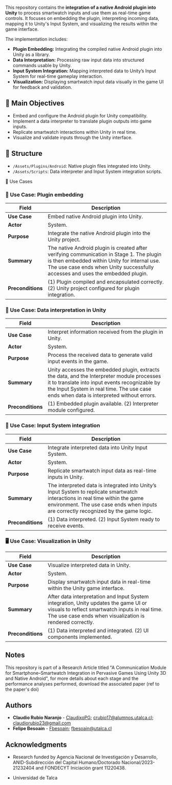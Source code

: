 
This repository contains the **integration of a native Android plugin into Unity** to process smartwatch inputs and use them as real-time game controls. It focuses on embedding the plugin, interpreting incoming data, mapping it to Unity's Input System, and visualizing the results within the game interface.

The implementation includes:

- **Plugin Embedding:** Integrating the compiled native Android plugin into Unity as a library.
- **Data Interpretation:** Processing raw input data into structured commands usable by Unity.
- **Input System Integration:** Mapping interpreted data to Unity’s Input System for real-time gameplay interaction.
- **Visualization:** Displaying smartwatch input data visually in the game UI for feedback and validation.

## 🚀 Main Objectives

- Embed and configure the Android plugin for Unity compatibility.
- Implement a data interpreter to translate plugin outputs into game inputs.
- Replicate smartwatch interactions within Unity in real time.
- Visualize and validate inputs through the Unity interface.

## 📂 Structure

- `/Assets/Plugins/Android`: Native plugin files integrated into Unity.
- `/Assets/Scripts`: Data interpreter and Input System integration scripts.

📑 Use Cases

### 🔌 Use Case: Plugin embedding

| **Field**         | **Description**                                                                                                                                                                                                            |
| ----------------- | -------------------------------------------------------------------------------------------------------------------------------------------------------------------------------------------------------------------------- |
| **Use Case**      | Embed native Android plugin into Unity.                                                                                                                                                                                    |
| **Actor**         | System.                                                                                                                                                                                                                    |
| **Purpose**       | Integrate the native Android plugin into the Unity project.                                                                                                                                                                |
| **Summary**       | The native Android plugin is created after verifying communication in Stage 1. The plugin is then embedded within Unity for internal use. The use case ends when Unity successfully accesses and uses the embedded plugin. |
| **Preconditions** | (1) Plugin compiled and encapsulated correctly. (2) Unity project configured for plugin integration.                                                                                                                       |
 
### 🧠 Use Case: Data interpretation in Unity                                                                                                                                                                                          

| **Field**         | **Description**                                                                                                                                                                                                                         |
| ----------------- | --------------------------------------------------------------------------------------------------------------------------------------------------------------------------------------------------------------------------------------- |
| **Use Case**      | Interpret information received from the plugin in Unity.                                                                                                                                                                                |
| **Actor**         | System.                                                                                                                                                                                                                                 |
| **Purpose**       | Process the received data to generate valid input events in the game.                                                                                                                                                                   |
| **Summary**       | Unity accesses the embedded plugin, extracts the data, and the Interpreter module processes it to translate into input events recognizable by the Input System in real time. The use case ends when data is interpreted without errors. |
| **Preconditions** | (1) Embedded plugin available. (2) Interpreter module configured.                                                                                                                                                                       |

### 🎯 Use Case: Input System integration

| **Field**         | **Description**                                                                                                                                                                                                       |
| ----------------- | --------------------------------------------------------------------------------------------------------------------------------------------------------------------------------------------------------------------- |
| **Use Case**      | Integrate interpreted data into Unity Input System.                                                                                                                                                                   |
| **Actor**         | System.                                                                                                                                                                                                               |
| **Purpose**       | Replicate smartwatch input data as real-time inputs in Unity.                                                                                                                                                         |
| **Summary**       | The interpreted data is integrated into Unity’s Input System to replicate smartwatch interactions in real time within the game environment. The use case ends when inputs are correctly recognized by the game logic. |
| **Preconditions** | (1) Data interpreted. (2) Input System ready to receive events.                                                                                                                                                       |

### 🖥️ Use Case: Visualization in Unity
                                                                                                                                                                                          
| **Field**         | **Description**                                                                                                                                                                                     |
| ----------------- | --------------------------------------------------------------------------------------------------------------------------------------------------------------------------------------------------- |
| **Use Case**      | Visualize interpreted data in Unity.                                                                                                                                                                |
| **Actor**         | System.                                                                                                                                                                                             |
| **Purpose**       | Display smartwatch input data in real-time within the Unity game interface.                                                                                                                         |
| **Summary**       | After data interpretation and Input System integration, Unity updates the game UI or visuals to reflect smartwatch inputs in real time. The use case ends when visualization is rendered correctly. |
| **Preconditions** | (1) Data interpreted and integrated. (2) UI components implemented.                                                                                                                                 |


## Notes

This repository is part of a Research Article titled "A Communication Module for Smartphone–Smartwatch Integration in Pervasive Games Using Unity 3D and Native Android", for more details about each stage and the performance analyses performed, download the associated paper (ref to the paper's doi)

## Authors

* **Claudio Rubio Naranjo** - [ClaudixoPG](https://github.com/ClaudixoPG); crubio17@alumnos.utalca.cl; claudiorubio23@gmail.com
* **Felipe Besoain** - [Fbesoain](https://github.com/fbesoain); fbesoain@utalca.cl

## Acknowledgments

* Research funded by Agencia Nacional de Investigación y Desarrollo, ANID-Subdirección del Capital Humano/Doctorado Nacional/2023-21232404 and FONDECYT Iniciación grant 11220438.

- Universidad de Talca
